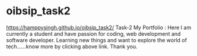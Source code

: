 # oibsip_task2
https://hamppysingh.github.io/oibsip_task2/
Task-2 My Portfolio : Here I am currently a student and have passion for coding, web development and software developer. Learning new things and want to explore the world of tech......know more by clicking above link. Thank you. 
